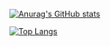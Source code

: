 
[![Anurag's GitHub stats](https://github-readme-stats.vercel.app/api?username=juanosccomori)](https://github.com/anuraghazra/github-readme-stats)

[![Top Langs](https://github-readme-stats.vercel.app/api/top-langs/?username=juanosccomori&layout=compact)](https://github.com/anuraghazra/github-readme-stats)

<!--
**juanosccomori/juanosccomori** is a ✨ _special_ ✨ repository because its `README.md` (this file) appears on your GitHub profile.

Here are some ideas to get you started:

- 🔭 I’m currently working on my new projects
- 🌱 I’m currently learning backend
- 👯 I’m looking to collaborate on ...
- 🤔 I’m looking for help with ...
- 💬 Ask me about ...
- 📫 How to reach me: ...
- 😄 Pronouns: ...
-  Fun fact: ...
-->
